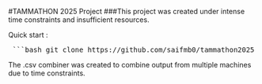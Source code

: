 #TAMMATHON 2025 Project
###This project was created under intense time constraints and insufficient resources.

Quick start : 
  <pre> ```bash git clone https://github.com/saifmb0/tammathon2025 cd tammathon2025 python model.ipynb ``` </pre>

The .csv combiner was created to combine output from multiple machines due to time constraints.

